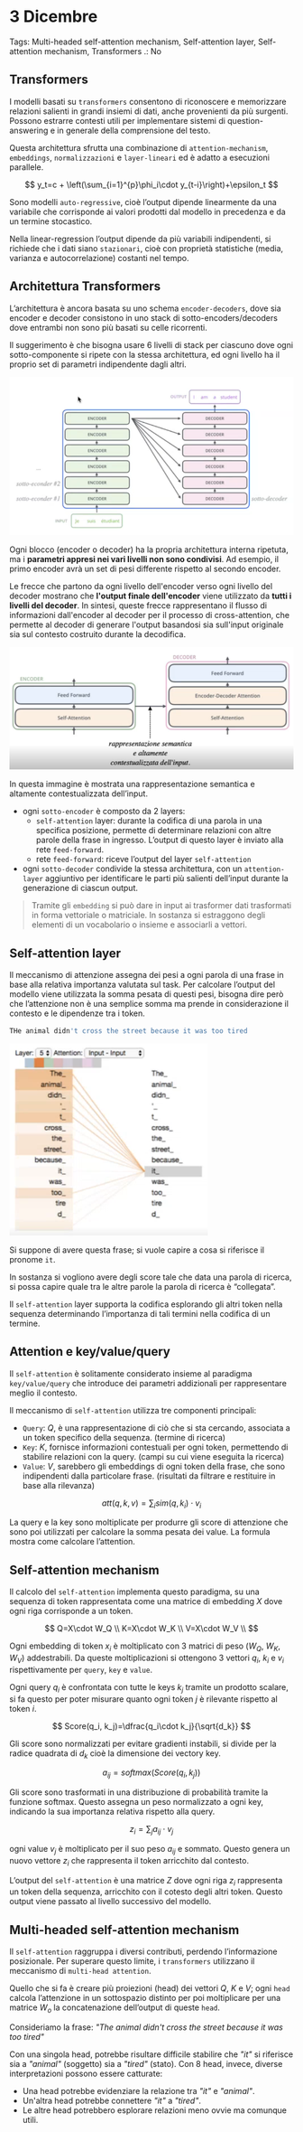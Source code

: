 # 3 Dicembre

Tags: Multi-headed self-attention mechanism, Self-attention layer, Self-attention mechanism, Transformers
.: No

## Transformers

I modelli basati su `transformers` consentono di riconoscere e memorizzare relazioni salienti in grandi insiemi di dati, anche provenienti da più surgenti. Possono estrarre contesti utili per implementare sistemi di question-answering e in generale della comprensione del testo.

Questa architettura sfrutta una combinazione di `attention-mechanism`, `embeddings`, `normalizzazioni` e `layer-lineari` ed è adatto a esecuzioni parallele.

$$
y_t=c + \left(\sum_{i=1}^{p}\phi_i\cdot y_{t-i}\right)+\epsilon_t
$$

Sono modelli `auto-regressive`, cioè l’output dipende linearmente da una variabile che corrisponde ai valori prodotti dal modello in precedenza e da un termine stocastico.

Nella linear-regression l’output dipende da più variabili indipendenti, si richiede che i dati siano `stazionari`, cioè con proprietà statistiche (media, varianza e autocorrelazione) costanti nel tempo.

## Architettura Transformers

L’architettura è ancora basata su uno schema `encoder-decoders`, dove sia encoder e decoder consistono in uno stack di sotto-encoders/decoders dove entrambi non sono più basati su celle ricorrenti.

Il suggerimento è che bisogna usare 6 livelli di stack per ciascuno dove ogni sotto-componente si ripete con la stessa architettura, ed ogni livello ha il proprio set di parametri indipendente dagli altri.

![Screenshot from 2024-12-04 15-06-06.png](Screenshot_from_2024-12-04_15-06-06.png)

Ogni blocco (encoder o decoder) ha la propria architettura interna ripetuta, ma i **parametri appresi nei vari livelli non sono condivisi**. Ad esempio, il primo encoder avrà un set di pesi differente rispetto al secondo encoder.

Le frecce che partono da ogni livello dell'encoder verso ogni livello del decoder mostrano che **l'output finale dell'encoder** viene utilizzato da **tutti i livelli del decoder**. In sintesi, queste frecce rappresentano il flusso di informazioni dall'encoder al decoder per il processo di cross-attention, che permette al decoder di generare l'output basandosi sia sull'input originale sia sul contesto costruito durante la decodifica.

![Screenshot from 2024-12-04 15-50-09.png](Screenshot_from_2024-12-04_15-50-09.png)

In questa immagine è mostrata una rappresentazione semantica e altamente contestualizzata dell’input.

- ogni `sotto-encoder` è composto da 2 layers:
    - `self-attention` layer: durante la codifica di una parola in una specifica posizione, permette di determinare relazioni con altre parole della frase in ingresso. L’output di questo layer è inviato alla rete `feed-forward`.
    - rete `feed-forward`: riceve l’output del layer `self-attention`
- ogni `sotto-decoder` condivide la stessa architettura, con un `attention-layer` aggiuntivo per identificare le parti più salienti dell’input durante la generazione di ciascun output.

> Tramite gli `embedding` si può dare in input ai trasformer dati trasformati in forma vettoriale o matriciale. In sostanza si estraggono degli elementi di un vocabolario o insieme e associarli a vettori.
> 

## Self-attention layer

Il meccanismo di attenzione assegna dei pesi a ogni parola di una frase in base alla relativa importanza valutata sul task. Per calcolare l’output del modello viene utilizzata la somma pesata di questi pesi, bisogna dire però che l’attenzione non è una semplice somma ma prende in considerazione il contesto e le dipendenze tra i token.

```jsx
THe animal didn't cross the street because it was too tired
```

![Screenshot from 2024-12-06 16-25-51.png](Screenshot_from_2024-12-06_16-25-51.png)

Si suppone di avere questa frase; si vuole capire a cosa si riferisce il pronome `it`.

In sostanza si vogliono avere degli score tale che data una parola di ricerca, si possa capire quale tra le altre parole la parola di ricerca è “collegata”.

Il `self-attention` layer supporta la codifica esplorando gli altri token nella sequenza determinando l’importanza di tali termini nella codifica di un termine.

## Attention e key/value/query

Il `self-attention` è solitamente considerato insieme al paradigma `key/value/query` che introduce dei parametri addizionali per rappresentare meglio il contesto.

Il meccanismo di `self-attention` utilizza tre componenti principali:

- `Query`: $Q$, è una rappresentazione di ciò che si sta cercando, associata a un token specifico della sequenza. (termine di ricerca)
- `Key`: $K$, fornisce informazioni contestuali per ogni token, permettendo di stabilire relazioni con la query. (campi su cui viene eseguita la ricerca)
- `Value`:  $V$, sarebbero gli embeddings di ogni token della frase, che sono indipendenti dalla particolare frase. (risultati da filtrare e restituire in base alla rilevanza)

$$
att(q,k,v)=\sum_{i}sim(q, k_i)\cdot v_i
$$

La query e la key sono moltiplicate per produrre gli score di attenzione che sono poi utilizzati per calcolare la somma pesata dei value. La formula mostra come calcolare l’attention.

## Self-attention mechanism

Il calcolo del `self-attention` implementa questo paradigma, su una sequenza di token rappresentata come una matrice di embedding $X$ dove ogni riga corrisponde a un token.

$$
Q=X\cdot W_Q \\
K=X\cdot W_K \\
V=X\cdot W_V \\
$$

Ogni embedding di token $x_i$ è moltiplicato con 3 matrici di peso ($W_Q$, $W_K$, $W_V$) addestrabili. Da queste moltiplicazioni si ottengono 3 vettori $q_i$, $k_i$ e $v_i$ rispettivamente per `query`, `key` e `value`.

Ogni query $q_i$ è confrontata con tutte le keys $k_j$ tramite un prodotto scalare, si fa questo per poter misurare quanto ogni token $j$ è rilevante rispetto al token $i$. 

$$
Score(q_i, k_j)=\dfrac{q_i\cdot k_j}{\sqrt{d_k}}
$$

Gli score sono normalizzati per evitare gradienti instabili, si divide per la radice quadrata di $d_k$ cioè la dimensione dei vectory key.

$$
a_{ij}=softmax(Score(q_i, k_j))
$$

Gli score sono trasformati in una distribuzione di probabilità tramite la funzione softmax. Questo assegna un peso normalizzato a ogni key, indicando la sua importanza relativa rispetto alla query.

$$
z_i=\sum_{j}a_{ij}\cdot v_j
$$

ogni value $v_j$ è moltiplicato per il suo peso $a_{ij}$ e sommato. Questo genera un nuovo vettore $z_i$ che rappresenta il token arricchito dal contesto.

L’output del `self-attention` è una matrice $Z$ dove ogni riga $z_i$ rappresenta un token della sequenza, arricchito con il cotesto degli altri token. Questo output viene passato al livello successivo del modello.

## Multi-headed self-attention mechanism

Il `self-attention` raggruppa i diversi contributi, perdendo l’informazione posizionale. Per superare questo limite, i `transformers` utilizzano il meccanismo di `multi-head attention`.

Quello che si fa è creare più proiezioni (head) dei vettori $Q$, $K$ e $V$; ogni `head` calcola l’attenzione in un sottospazio distinto per poi moltiplicare per una matrice $W_o$ la concatenazione dell’output di queste `head`. 

Consideriamo la frase: *"The animal didn't cross the street because it was too tired"*

Con una singola head, potrebbe risultare difficile stabilire che *"it"* si riferisce sia a *"animal"* (soggetto) sia a *"tired"* (stato). Con 8 head, invece, diverse interpretazioni possono essere catturate:

- Una head potrebbe evidenziare la relazione tra *"it"* e *"animal"*.
- Un'altra head potrebbe connettere *"it"* a *"tired"*.
- Le altre head potrebbero esplorare relazioni meno ovvie ma comunque utili.